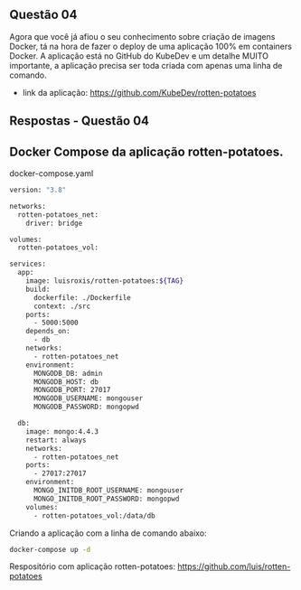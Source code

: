 ## Questão 04

Agora que você já afiou o seu conhecimento sobre criação de imagens Docker, tá na hora de fazer o deploy de uma aplicação 100% em containers Docker. A aplicação está no GitHub do KubeDev e um detalhe MUITO importante, a aplicação precisa ser toda criada com apenas uma linha de comando.

- link da aplicação: <https://github.com/KubeDev/rotten-potatoes>

## Respostas - Questão 04

## Docker Compose da aplicação rotten-potatoes.

docker-compose.yaml

```bash
version: "3.8"

networks:
  rotten-potatoes_net:
    driver: bridge

volumes:
  rotten-potatoes_vol:

services:
  app:
    image: luisroxis/rotten-potatoes:${TAG}
    build:
      dockerfile: ./Dockerfile
      context: ./src
    ports:
      - 5000:5000
    depends_on:
      - db
    networks:
      - rotten-potatoes_net
    environment:
      MONGODB_DB: admin
      MONGODB_HOST: db
      MONGODB_PORT: 27017
      MONGODB_USERNAME: mongouser
      MONGODB_PASSWORD: mongopwd

  db:
    image: mongo:4.4.3
    restart: always
    networks:
      - rotten-potatoes_net
    ports:
      - 27017:27017
    environment:
      MONGO_INITDB_ROOT_USERNAME: mongouser
      MONGO_INITDB_ROOT_PASSWORD: mongopwd
    volumes:
      - rotten-potatoes_vol:/data/db
```

Criando a aplicação com a linha de comando abaixo:

```bash
docker-compose up -d
```

Respositório com aplicação rotten-potatoes: <https://github.com/luis/rotten-potatoes>